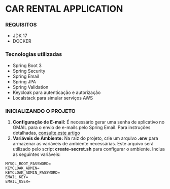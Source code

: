 # CAR RENTAL APPLICATION

### REQUISITOS
 * JDK 17
 * DOCKER

### Tecnologias utilizadas
* Spring Boot 3
* Spring Security
* Spring Email
* Spring JPA
* Spring Validation
* Keycloak para autenticação e autorização
* Localstack para simular serviços AWS

### INICIALIZANDO O PROJETO
1. **Configuração de E-mail:** É necessário gerar uma senha de aplicativo no GMAIL para o envio de e-mails pelo Spring Email. Para instruções detalhadas, [consulte este artigo](https://medium.com/@seonggil/send-email-with-spring-boot-and-gmail-27c14fc3d859)
2. **Variáveis de Ambiente:** Na raiz do projeto, crie um arquivo **.env** para armazenar as variáveis de ambiente necessárias. Este arquivo será utilizado pelo script **create-secret.sh** para configurar o ambiente. Inclua as seguintes variáveis:
``` linux
MYSQL_ROOT_PASSWORD=
KEYCLOAK_ADMIN=
KEYCLOAK_ADMIN_PASSWORD=
EMAIL_KEY=
EMAIL_USER=
```
